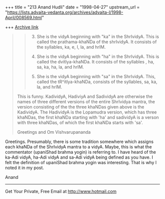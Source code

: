 +++
title = "213 Anand Hudli"
date = "1998-04-27"
upstream_url = "https://lists.advaita-vedanta.org/archives/advaita-l/1998-April/008569.html"

+++
[Archive link](https://lists.advaita-vedanta.org/archives/advaita-l/1998-April/008569.html)

>> 3) She is the vidyA beginning with "ka" in the ShrIvidyA. This is
>>    called the prathama-khaNDa of the shrIvidyA. It consists of
>>    the syllables, ka, e, I, la, and hrIM.
>>
>> 4) She is the vidyA beginning with "ha" in the ShrIvidyA. This is
>>    called the dvitIya-khaNDa. It consists of the syllables ,
>>    ha, sa, ka, ha, la, and hrIM.
>>
>> 5) She is the vidyA beginning with "sa" in the ShrIvidyA. This,
>>     called the tR^itIya-khaNDa, consists of the syllables,
>>     sa, ka, la, and hrIM.
>
>
>This is funny. KadividyA, HadiviyA and SadividyA are otherwise the
names of
>three different versions of the entire ShrIvidya mantra, the version
>consisting of the the three khaNDas given above is the KadividyA. The
>HadividyA is the Lopamudra version, which has three khaNDas, the first
>khaNDa starting with 'ha' and sadividyA is a verson with three khaNDas,
of
>which the first khaNDa starts with 'sa'.
>
>Greetings and Om
>Vishvarupananda

 Greetings. Presumably, there is some tradition somewhere which
 assigns  each khaNDa of the  ShrIvidyA mantra to a vidyA.
 Maybe, this is what the commentator (upaniShad brahma yogin) is
 referring to. I have heard of the ka-Adi vidyA, ha-Adi vidyA and
 sa-Adi vidyA being defined as you have. I felt the definition of
 upaniShad brahma yogin was interesting. That is why I noted it in
 my post.

 Anand



______________________________________________________
Get Your Private, Free Email at http://www.hotmail.com

